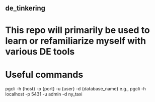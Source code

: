## de_tinkering

# This repo will primarily be used to learn or refamiliarize myself with various DE tools


# Useful commands
pgcli -h {host} -p {port} -u {user} -d {database_name} 
e.g.,
pgcli -h localhost -p 5431 -u admin -d ny_taxi

